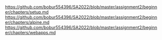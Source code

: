https://github.com/bobur554396/SA2022/blob/master/assignment2/beginner/chapters/setup.md
https://github.com/bobur554396/SA2022/blob/master/assignment2/beginner/chapters/alpine.md
https://github.com/bobur554396/SA2022/blob/master/assignment2/beginner/chapters/webapps.md